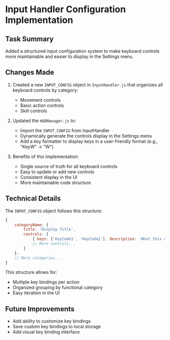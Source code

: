 # Input Handler Configuration Implementation

## Task Summary
Added a structured input configuration system to make keyboard controls more maintainable and easier to display in the Settings menu.

## Changes Made

1. Created a new `INPUT_CONFIG` object in `InputHandler.js` that organizes all keyboard controls by category:
   - Movement controls
   - Basic action controls
   - Skill controls

2. Updated the `HUDManager.js` to:
   - Import the `INPUT_CONFIG` from InputHandler
   - Dynamically generate the controls display in the Settings menu
   - Add a key formatter to display keys in a user-friendly format (e.g., "KeyW" → "W")

3. Benefits of this implementation:
   - Single source of truth for all keyboard controls
   - Easy to update or add new controls
   - Consistent display in the UI
   - More maintainable code structure

## Technical Details

The `INPUT_CONFIG` object follows this structure:
```javascript
{
    categoryName: {
        title: 'Display Title',
        controls: [
            { keys: ['KeyCode1', 'KeyCode2'], description: 'What this control does' },
            // More controls...
        ]
    },
    // More categories...
}
```

This structure allows for:
- Multiple key bindings per action
- Organized grouping by functional category
- Easy iteration in the UI

## Future Improvements
- Add ability to customize key bindings
- Save custom key bindings to local storage
- Add visual key binding interface